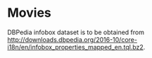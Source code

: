 # Movies
DBPedia infobox dataset is to be obtained from http://downloads.dbpedia.org/2016-10/core-i18n/en/infobox_properties_mapped_en.tql.bz2.